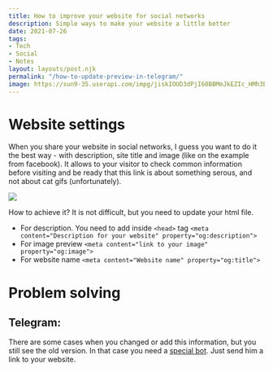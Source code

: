 ```yaml
---
title: How to improve your website for social networks
description: Simple ways to make your website a little better
date: 2021-07-26
tags:
- Tech
- Social
- Notes
layout: layouts/post.njk
permalink: "/how-to-update-preview-in-telegram/"
image: https://sun9-35.userapi.com/impg/jiskIOUD3dPjI60BBMmJkEZIc_HMh3EX_dMbbQ/TAYxLfmn970.jpg?size=640x360&quality=96&sign=8db726a8e4d68108d78a345efe66fa10&type=album
---
```


# Website settings
When you share your website in social networks, I guess you want to do it the best way - with description, site title and image (like on the example from facebook). It allows to your visitor to check common information before visiting and be ready that this link is about something serous, and not about cat gifs (unfortunately).

![](https://paper-attachments.dropbox.com/s_91EF3957196186B634A16DEEC8E589063D47D4DC65B0E0C15FA2D525B2C8778A_1627562229354_++2021-07-29++15.36.00.png)


How to achieve it? It is not difficult, but you need to update your html file.

- For description. You need to add inside `<head>` tag `<meta content="Description for your website" property="og:description">`
- For image preview `<meta content="link to your image" property="og:image">`
- For website name `<meta content="Website name" property="og:title">`
# Problem solving
## Telegram:

There are some cases when you changed or add this information, but you still see the old version.
In that case you need a [special bot](https://t.me/WebpageBot). Just send him a link to your website.


